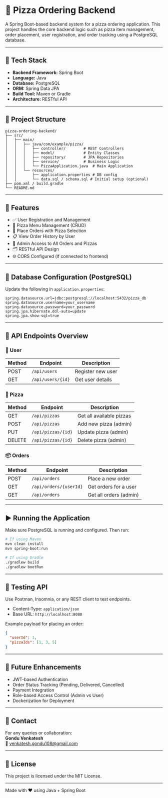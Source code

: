 # 🍕 Pizza Ordering Backend

A Spring Boot-based backend system for a pizza ordering application. This project handles the core backend logic such as pizza item management, order placement, user registration, and order tracking using a PostgreSQL database.

---

## 🚀 Tech Stack

- **Backend Framework:** Spring Boot
- **Language:** Java
- **Database:** PostgreSQL
- **ORM:** Spring Data JPA
- **Build Tool:** Maven or Gradle
- **Architecture:** RESTful API

---

## 📁 Project Structure

```
pizza-ordering-backend/
├── src/
│   ├── main/
│   │   ├── java/com/example/pizza/
│   │   │   ├── controller/        # REST Controllers
│   │   │   ├── model/             # Entity Classes
│   │   │   ├── repository/        # JPA Repositories
│   │   │   ├── service/           # Business Logic
│   │   │   └── PizzaApplication.java  # Main Application
│   │   └── resources/
│   │       ├── application.properties # DB config
│   │       └── data.sql / schema.sql # Initial setup (optional)
├── pom.xml / build.gradle
└── README.md
```

---

## 🧠 Features

- ✅ User Registration and Management
- 🍕 Pizza Menu Management (CRUD)
- 🛒 Place Orders with Pizza Selection
- 📋 View Order History by User
- 🧾 Admin Access to All Orders and Pizzas
- 🗂️ RESTful API Design
- 🌐 CORS Configured (if connected to frontend)

---

## 🔌 Database Configuration (PostgreSQL)

Update the following in `application.properties`:

```properties
spring.datasource.url=jdbc:postgresql://localhost:5432/pizza_db
spring.datasource.username=your_username
spring.datasource.password=your_password
spring.jpa.hibernate.ddl-auto=update
spring.jpa.show-sql=true
```

---

## 🔑 API Endpoints Overview

### 👤 User
| Method | Endpoint         | Description           |
|--------|------------------|-----------------------|
| POST   | `/api/users`     | Register new user     |
| GET    | `/api/users/{id}`| Get user details      |

### 🍕 Pizza
| Method | Endpoint         | Description              |
|--------|------------------|--------------------------|
| GET    | `/api/pizzas`    | Get all available pizzas |
| POST   | `/api/pizzas`    | Add new pizza (admin)    |
| PUT    | `/api/pizzas/{id}`| Update pizza (admin)    |
| DELETE | `/api/pizzas/{id}`| Delete pizza (admin)    |

### 📦 Orders
| Method | Endpoint               | Description               |
|--------|------------------------|---------------------------|
| POST   | `/api/orders`          | Place a new order         |
| GET    | `/api/orders/{userId}` | Get orders for a user     |
| GET    | `/api/orders`          | Get all orders (admin)    |

---

## ▶️ Running the Application

Make sure PostgreSQL is running and configured. Then run:

```bash
# If using Maven
mvn clean install
mvn spring-boot:run

# If using Gradle
./gradlew build
./gradlew bootRun
```

---

## 🧪 Testing API

Use Postman, Insomnia, or any REST client to test endpoints.

- Content-Type: `application/json`
- Base URL: `http://localhost:8080`

Example payload for placing an order:

```json
{
  "userId": 1,
  "pizzaIds": [1, 3, 5]
}
```

---

## 📌 Future Enhancements

- JWT-based Authentication
- Order Status Tracking (Pending, Delivered, Cancelled)
- Payment Integration
- Role-based Access Control (Admin vs User)
- Dockerization for Deployment

---

## 📧 Contact

For any queries or collaboration:  
**Gondu Venkatesh**  
📧 venkatesh.gondu108@gmail.com 

---

## 📄 License

This project is licensed under the MIT License.

---

Made with ❤️ using Java + Spring Boot
